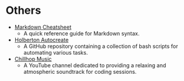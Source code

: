 # Others

- [Markdown Cheatsheet](https://www.markdownguide.org/cheat-sheet/)
  - A quick reference guide for Markdown syntax.
- [Holberton Autocreate](https://github.com/AbdourahamaneIssakaSani/holberton-autocreate)
  - A GitHub repository containing a collection of bash scripts for automating various tasks.
- [Chillhop Music](https://www.youtube.com/user/Chillhopdotcom)
  - A YouTube channel dedicated to providing a relaxing and atmospheric soundtrack for coding sessions.
